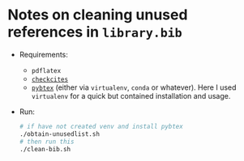 # Notes on cleaning unused references in `library.bib`

- Requirements:
  - `pdflatex` 
  - [`checkcites`](https://www.ctan.org/pkg/checkcites)
  - [`pybtex`](https://pybtex.org/) (either via `virtualenv`, `conda` or whatever). Here I used `virtualenv` for a quick but contained installation and usage.
- Run:
  
  ``` bash 
  # if have not created venv and install pybtex
  ./obtain-unusedlist.sh
  # then run this
  ./clean-bib.sh
  ```
